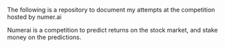 The following is a repository to document my attempts at the competition hosted by numer.ai

Numerai is a competition to predict returns on the stock market, and stake money on the predictions.
